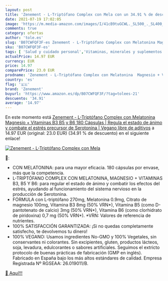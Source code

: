 ```yaml
---
layout: post
title: 'Zenement - L-Triptófano Complex con Mela con un 34.91 % de descuento'
date: 2021-07-19 17:02:05
image: 'https://m.media-amazon.com/images/I/41cB9tuGCWL._SL500_._SL400_.jpg'
comments: true
category: ofertas
author: 'tole.es'
slug: 'B07CWFQF3F-es Zenement - L-Triptófano Complex con Melatonina Magnesio +...'
sku: 'B07CWFQF3F-es'
tags: [ 'Salud y cuidado personal','Vitaminas, minerales y suplementos en medicamentos, remedios y suplementos dietéticos','melatonina','zenement', ]
actualPrice: 14.97 EUR
currency: EUR
price: 14.97
comparePrice: 23.0 EUR
prodname: 'Zenement - L-Triptófano Complex con Melatonina  Magnesio + Vitaminas B3  B5 y B6  180 Cápsulas | Regula el estado de ánimo y combate el estrés  precursor de Serotonina | Vegano  libre de aditivos'
country: 'es'
flag: '🇪🇸'
brand: 'Zenement'
buyurl: 'https://www.amazon.es/dp/B07CWFQF3F/?tag=tolees-21'
descuento: '34.91'
average: '14.97'
---
```


En este momento está [Zenement - L-Triptófano Complex con Melatonina  Magnesio + Vitaminas B3  B5 y B6  180 Cápsulas | Regula el estado de ánimo y combate el estrés  precursor de Serotonina | Vegano  libre de aditivos](https://www.amazon.es/dp/B07CWFQF3F/?tag=tolees-21) a 14.97 EUR (original: 23.0 EUR) (34.91 %  de descuento) en el siguiente enlace!

[![Zenement - L-Triptófano Complex con Mela](https://m.media-amazon.com/images/I/41cB9tuGCWL._SL500_._SL400_.jpg)](https://www.amazon.es/dp/B07CWFQF3F/?tag=tolees-21)

🔎:

- CON MELATONINA: para una mayor eficacia. 180 cápsulas por envase, más que la competencia.
- L-TRIPTÓFANO COMPLEX CON MELATONINA, MAGNESIO + VITAMINAS B3, B5 Y B6: para regular el estado de ánimo y combatir los efectos del estrés, ayudando al funcionamiento del sistema nervioso en la producción de Serotonina.
- FÓRMULA con L-triptófano 270mg, Melatonina 0.9mg, Citrato de magnesio 100mg, Vitamina B3 8mg (50% VRN*), Vitamina B5 (como D-pantotenato de calcio) 3mg (50% VRN*), Vitamina B6 (como clorhidrato de piridoxina) 0,7 mg (50% VRN*). *VRN: Valores de referencia de nutrientes.
- 100% SATISFACCIÓN GARANTIZADA: ¡Si no quedas completamente satisfecho, te devolvemos tu dinero!
- 100% VEGANO: Usamos ingredientes No-GMO y 100% Vegetales, sin conservantes ni colorantes. Sin excipientes, gluten, productos lácteos, soja, levadura, edulcorantes o sabores artificiales. Seguimos el extricto protocolo de buenas prácticas de fabricación (GMP en inglés). Fabricado en España bajo los más altos estándares de calidad. Empresa Registrada Nº RGSEAA: 26.019011/B.

[🛒 Aquí!!!](https://www.amazon.es/dp/B07CWFQF3F/?tag=tolees-21)
